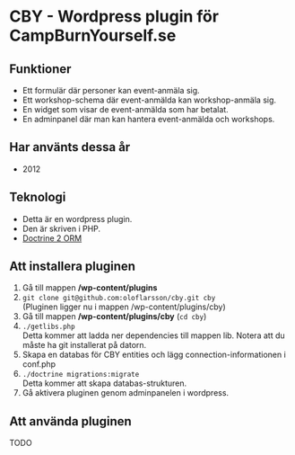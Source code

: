 CBY - Wordpress plugin för CampBurnYourself.se
====================
Funktioner
----------
* Ett formulär där personer kan event-anmäla sig.
* Ett workshop-schema där event-anmälda kan workshop-anmäla sig.
* En widget som visar de event-anmälda som har betalat.
* En adminpanel där man kan hantera event-anmälda och workshops.

Har använts dessa år
----------
* 2012

Teknologi
----------
* Detta är en wordpress plugin.
* Den är skriven i PHP.
* [Doctrine 2 ORM](http://www.doctrine-project.org/projects/orm)

Att installera pluginen
----------
1. Gå till mappen <b>/wp-content/plugins</b>
1. `git clone git@github.com:oloflarsson/cby.git cby`<br>
(Pluginen ligger nu i mappen /wp-content/plugins/cby)
1. Gå till mappen <b>/wp-content/plugins/cby</b> (`cd cby`)
1. `./getlibs.php`<br>
Detta kommer att ladda ner dependencies till mappen lib. Notera att du måste ha git installerat på datorn.
1. Skapa en databas för CBY entities och lägg connection-informationen i conf.php
1. `./doctrine migrations:migrate`<br>
Detta kommer att skapa databas-strukturen.
1. Gå aktivera pluginen genom adminpanelen i wordpress.

Att använda pluginen
----------
TODO